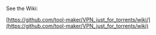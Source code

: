 See the Wiki:

[https://github.com/tool-maker/VPN_just_for_torrents/wiki/](https://github.com/tool-maker/VPN_just_for_torrents/wiki)

